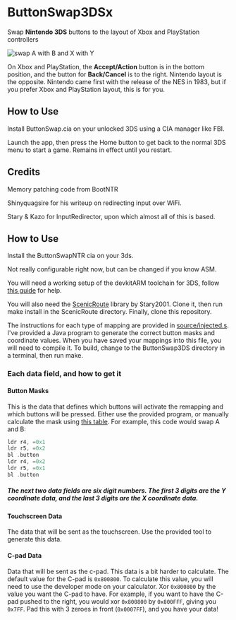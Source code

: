 # ButtonSwap3DSx
Swap **Nintendo 3DS** buttons to the layout of Xbox and PlayStation controllers

![swap A with B and X with
Y](https://gitlab.com/aiden-vrenna/buttonswap3dsx/raw/master/meta/ABXY-Buttons-Red.jpg)

On Xbox and PlayStation, the **Accept/Action** button is in the bottom 
position, and the button for **Back/Cancel** is to the right. Nintendo layout 
is the opposite. Nintendo came first with the release of the NES in 1983, but 
if you prefer Xbox and PlayStation layout, this is for you.

## How to Use
Install ButtonSwap.cia on your unlocked 3DS using a CIA manager like FBI.

Launch the app, then press the Home button to get back to the normal 3DS menu
to start a game. Remains in effect until you restart.

## Credits
Memory patching code from BootNTR

Shinyquagsire for his writeup on redirecting input over WiFi.

Stary & Kazo for InputRedirector, upon which almost all of this is based.

## How to Use
Install the ButtonSwapNTR cia on your 3ds.

Not really configurable right now, but can be changed if you know ASM.

You will need a working setup of the devkitARM toolchain for 3DS, follow [this guide](https://www.3dbrew.org/wiki/Setting_up_Development_Environment) for help.

You will also need the [ScenicRoute](https://github.com/Stary2001/ScenicRoute) library by Stary2001.  Clone it, then run make install in the ScenicRoute directory.
Finally, clone this repository.

The instructions for each type of mapping are provided in [source/injected.s](../master/source/injected.s).  I've provided a Java program to generate the correct button masks and coordinate values.  When you have saved your mappings into this file, you will need to compile it.  To build, change to the ButtonSwap3DS directory in a terminal, then run make.
### Each data field, and how to get it
#### Button Masks
This is the data that defines which buttons will activate the remapping and which buttons will be pressed.  Either use the provided program, or manually calculate the mask using [this table](https://www.3dbrew.org/wiki/HID_Shared_Memory#PAD_State).
For example, this code would swap A and B:
```asm
ldr r4, =0x1
ldr r5, =0x2
bl .button
ldr r4, =0x2
ldr r5, =0x1
bl .button
```
##### The next two data fields are six digit numbers.  The first 3 digits are the Y coordinate data, and the last 3 digits are the X coordinate data.
#### Touchscreen Data
The data that will be sent as the touchscreen.  Use the provided tool to generate this data.
#### C-pad Data
Data that will be sent as the c-pad.  This data is a bit harder to calculate.  The default value for the C-pad is ```0x800800```.  To calculate this value, you will need to use the developer mode on your calculator.  Xor ```0x800800``` by the value you want the C-pad to have.  For example, if you want to have the C-pad pushed to the right, you would xor ```0x800800``` by ```0x800FFF```, giving you ```0x7FF```.  Pad this with 3 zeroes in front (```0x0007FF```), and you have your data!

